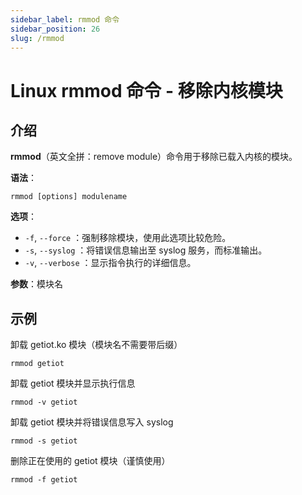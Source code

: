 ```yaml
---
sidebar_label: rmmod 命令
sidebar_position: 26
slug: /rmmod
---
```


# Linux rmmod 命令 - 移除内核模块



## 介绍

**rmmod**（英文全拼：remove module）命令用于移除已载入内核的模块。

**语法**：

```shell
rmmod [options] modulename
```

**选项**：

- `-f`, `--force` ：强制移除模块，使用此选项比较危险。
- `-s`, `--syslog` ：将错误信息输出至 syslog 服务，而标准输出。
- `-v`, `--verbose` ：显示指令执行的详细信息。

**参数**：模块名



## 示例

卸载 getiot.ko 模块（模块名不需要带后缀）

```shell
rmmod getiot
```

卸载 getiot 模块并显示执行信息

```shell
rmmod -v getiot
```

卸载 getiot 模块并将错误信息写入 syslog

```shell
rmmod -s getiot
```

删除正在使用的 getiot 模块（谨慎使用）

```shell
rmmod -f getiot
```

